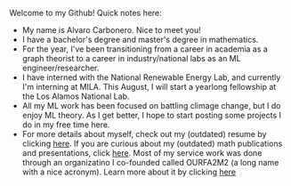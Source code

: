 Welcome to my Github! Quick notes here:
-  My name is Alvaro Carbonero. Nice to meet you!
-  I have a bachelor's degree and master's degree in mathematics.
-  For the year, I've been transitioning from a career in academia as a graph theorist to a career in industry/national labs as an ML engineer/researcher. 
-  I have interned with the National Renewable Energy Lab, and currently I'm interning at MILA. This August, I will start a yearlong fellowship at the Los Alamos National Lab.
-  All my ML work has been focused on battling climage change, but I do enjoy ML theory. As I get better, I hope to start posting some projects I do in my free time here.
-  For more details about myself, check out my (outdated) resume by clicking [here](https://drive.google.com/file/d/1GKyqrWBHPQU7Sf_uRP5HMHHB4uiz8t18/view?usp=sharing). If you are curious about my (outdated) math publications and presentations, click [here](https://drive.google.com/file/d/1tXDdC-g_byfHgqQYyfb7PbTvOGRym3JO/view?usp=sharing). Most of my service work was done through an organizatino I co-founded called OURFA2M2 (a long name with a nice acronym). Learn more about it by clicking [here](https://www.ourfa2m2.org)

